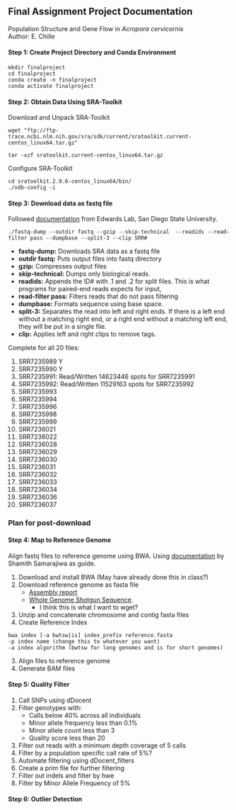 ## Final Assignment Project Documentation
Population Structure and Gene Flow in *Acropora cervicornis*  
Author: E. Chille  

#### Step 1: Create Project Directory and Conda Environment
```
mkdir finalproject
cd finalproject
conda create -n finalproject
conda activate finalproject
```
#### Step 2: Obtain Data Using SRA-Toolkit
Download and Unpack SRA-Toolkit
```
wget "ftp://ftp-trace.ncbi.nlm.nih.gov/sra/sdk/current/sratoolkit.current-centos_linux64.tar.gz"

tar -xzf sratoolkit.current-centos_linux64.tar.gz
```
Configure SRA-Toolkit
```
cd sratoolkit.2.9.6-centos_linux64/bin/
./vdb-config -i
```
#### Step 3: Download data as fastq file
Followed [documentation](https://edwards.sdsu.edu/research/fastq-dump/) from Edwards Lab, San Diego State University.

```
./fastq-dump --outdir fastq --gzip --skip-technical  --readids --read-filter pass --dumpbase --split-3 --clip SRR#
```
 - **fastq-dump:** Downloads SRA data as a fastq file
 - **outdir fastq:** Puts output files into fastq directory
 - **gzip:** Compresses output files
 - **skip-technical:** Dumps only biological reads.
 - **readids:** Appends the ID# with .1 and .2 for split files. This is what programs for paired-end reads expects for input,
 - **read-filter pass:** Filters reads that do not pass filtering
 - **dumpbase:** Formats sequence using base space.
 - **split-3:** Separates the read into left and right ends. If there is a left end without a matching right end, or a right end without a matching left end, they will be put in a single file.
 - **clip:** Applies left and right clips to remove tags.
 
Complete for all 20 files:

1. SRR7235989 Y
2. SRR7235990 Y
3. SRR7235991: Read/Written 14623446 spots for SRR7235991
4. SRR7235992: Read/Written 11529163 spots for SRR7235992
5. SRR7235993 
6. SRR7235994
7. SRR7235996
8. SRR7235998
9. SRR7235999
10. SRR7236021
11. SRR7236022
12. SRR7236028
13. SRR7236029
14. SRR7236030
15. SRR7236031
16. SRR7236032
17. SRR7236033
18. SRR7236034
19. SRR7236036
20. SRR7236037


### Plan for post-download
#### Step 4: Map to Reference Genome
Align fastq files to reference genome using BWA. Using [documentation](http://bioinformatics-core-shared-training.github.io/cruk-bioinf-sschool/Day1/Sequence%20Alignment_July2015_ShamithSamarajiwa.pdf) by Shamith Samarajiwa as guide.
1. Download and install BWA (May have already done this in class?)
2. Download reference genome as fasta file
    - [Assembly report](https://www.ncbi.nlm.nih.gov/assembly/GCA_000222465.2#/st)
    - [Whole Genome Shotgun Sequence](https://www.ncbi.nlm.nih.gov/nuccore/1004128514?report=fasta).
        - I think this is what I want to wget?
3. Unzip and concatenate chromosome and contig fasta files
4. Create Reference Index
```
bwa index [-a bwtsw|is] index_prefix reference.fasta
-p index name (change this to whatever you want)
-a index algorithm (bwtsw for long genomes and is for short genomes)
```
3. Align files to reference genome
4. Generate BAM files
    

#### Step 5: Quality Filter 
1. Call SNPs using dDocent
2. Filter genotypes with:
    - Calls below 40% across all individuals
    - Minor allele frequency less than 0.1%
    - Minor allele count less than 3
    - Quality score less than 20 
3. Filter out reads with a minimum depth coverage of 5 calls
4. Filter by a population specific call rate of 5%? 
5. Automate filtering using dDocent_filters
6. Create a prim file for further filtering
7. Filter out indels and filter by hwe
8. Filter by Minor Allele Frequency of 5%

#### Step 6: Outlier Detection